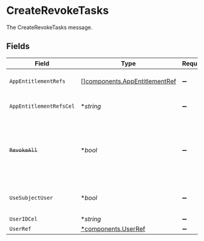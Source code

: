 # CreateRevokeTasks

The CreateRevokeTasks message.


## Fields

| Field                                                                                                                                         | Type                                                                                                                                          | Required                                                                                                                                      | Description                                                                                                                                   |
| --------------------------------------------------------------------------------------------------------------------------------------------- | --------------------------------------------------------------------------------------------------------------------------------------------- | --------------------------------------------------------------------------------------------------------------------------------------------- | --------------------------------------------------------------------------------------------------------------------------------------------- |
| `AppEntitlementRefs`                                                                                                                          | [][components.AppEntitlementRef](../../models/components/appentitlementref.md)                                                                | :heavy_minus_sign:                                                                                                                            | The appEntitlementRefs field.                                                                                                                 |
| `AppEntitlementRefsCel`                                                                                                                       | **string*                                                                                                                                     | :heavy_minus_sign:                                                                                                                            | The appEntitlementRefsCel field.                                                                                                              |
| ~~`RevokeAll`~~                                                                                                                               | **bool*                                                                                                                                       | :heavy_minus_sign:                                                                                                                            | : warning: ** DEPRECATED **: This will be removed in a future release, please migrate away from it as soon as possible.<br/><br/>The revokeAll field. |
| `UseSubjectUser`                                                                                                                              | **bool*                                                                                                                                       | :heavy_minus_sign:                                                                                                                            | If true, the step will use the subject user of the automation as the subject.                                                                 |
| `UserIDCel`                                                                                                                                   | **string*                                                                                                                                     | :heavy_minus_sign:                                                                                                                            | The userIdCel field.                                                                                                                          |
| `UserRef`                                                                                                                                     | [*components.UserRef](../../models/components/userref.md)                                                                                     | :heavy_minus_sign:                                                                                                                            | A reference to a user.                                                                                                                        |